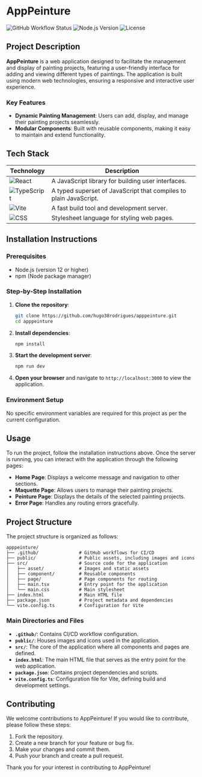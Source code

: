 # AppPeinture

![GitHub Workflow Status](https://img.shields.io/github/workflow/status/hugo38rodrigues/apppeinture/CI_CD)
![Node.js Version](https://img.shields.io/node/v/apppeinture)
![License](https://img.shields.io/badge/license-MIT-blue)

## Project Description

**AppPeinture** is a web application designed to facilitate the management and display of painting projects, featuring a user-friendly interface for adding and viewing different types of paintings. The application is built using modern web technologies, ensuring a responsive and interactive user experience.

### Key Features
- **Dynamic Painting Management**: Users can add, display, and manage their painting projects seamlessly.
- **Modular Components**: Built with reusable components, making it easy to maintain and extend functionality.

## Tech Stack

| Technology       | Description                                   |
|------------------|-----------------------------------------------|
| ![React](https://img.shields.io/badge/React-61DAFB?style=flat&logo=react&logoColor=black) | A JavaScript library for building user interfaces. |
| ![TypeScript](https://img.shields.io/badge/TypeScript-007ACC?style=flat&logo=typescript&logoColor=white) | A typed superset of JavaScript that compiles to plain JavaScript. |
| ![Vite](https://img.shields.io/badge/Vite-646CFF?style=flat&logo=vite&logoColor=white) | A fast build tool and development server. |
| ![CSS](https://img.shields.io/badge/CSS-1572B6?style=flat&logo=css3&logoColor=white) | Stylesheet language for styling web pages. |

## Installation Instructions

### Prerequisites
- Node.js (version 12 or higher)
- npm (Node package manager)

### Step-by-Step Installation
1. **Clone the repository**:
   ```bash
   git clone https://github.com/hugo38rodrigues/apppeinture.git
   cd apppeinture
   ```

2. **Install dependencies**:
   ```bash
   npm install
   ```

3. **Start the development server**:
   ```bash
   npm run dev
   ```

4. **Open your browser** and navigate to `http://localhost:3000` to view the application.

### Environment Setup
No specific environment variables are required for this project as per the current configuration.

## Usage

To run the project, follow the installation instructions above. Once the server is running, you can interact with the application through the following pages:

- **Home Page**: Displays a welcome message and navigation to other sections.
- **Maquette Page**: Allows users to manage their painting projects.
- **Peinture Page**: Displays the details of the selected painting projects.
- **Error Page**: Handles any routing errors gracefully.

## Project Structure

The project structure is organized as follows:

```
apppeinture/
├── .github/               # GitHub workflows for CI/CD
├── public/                # Public assets, including images and icons
├── src/                   # Source code for the application
│   ├── asset/             # Images and static assets
│   ├── component/         # Reusable components
│   ├── page/              # Page components for routing
│   ├── main.tsx           # Entry point for the application
│   └── main.css           # Main stylesheet
├── index.html             # Main HTML file
├── package.json           # Project metadata and dependencies
└── vite.config.ts         # Configuration for Vite
```

### Main Directories and Files
- **`.github/`**: Contains CI/CD workflow configuration.
- **`public/`**: Houses images and icons used in the application.
- **`src/`**: The core of the application where all components and pages are defined.
- **`index.html`**: The main HTML file that serves as the entry point for the web application.
- **`package.json`**: Contains project dependencies and scripts.
- **`vite.config.ts`**: Configuration file for Vite, defining build and development settings.

## Contributing

We welcome contributions to AppPeinture! If you would like to contribute, please follow these steps:
1. Fork the repository.
2. Create a new branch for your feature or bug fix.
3. Make your changes and commit them.
4. Push your branch and create a pull request.

Thank you for your interest in contributing to AppPeinture!
